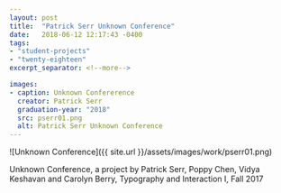 ```yaml
---
layout: post
title:  "Patrick Serr Unknown Conference"
date:   2018-06-12 12:17:43 -0400
tags:
- "student-projects"
- "twenty-eighteen"
excerpt_separator: <!--more-->

images:
- caption: Unknown Confererence
  creator: Patrick Serr
  graduation-year: "2018"
  src: pserr01.png
  alt: Patrick Serr Unknown Conference
---
```


![Unknown Conference]({{ site.url }}/assets/images/work/pserr01.png)

<!--more-->

Unknown Conference, a project by Patrick Serr, Poppy Chen, Vidya Keshavan and Carolyn Berry, Typography and Interaction I, Fall 2017
